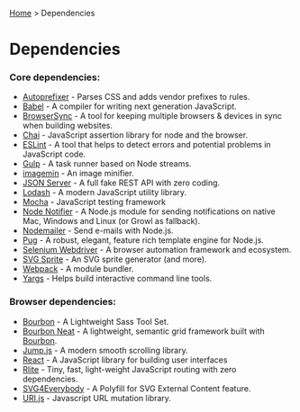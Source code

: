 [Autoprefixer]:         https://github.com/postcss/autoprefixer
[Babel]:                https://babeljs.io
[Bourbon Neat]:         http://neat.bourbon.io
[Bourbon]:              http://bourbon.io
[BrowserSync]:          https://www.browsersync.io
[Chai]:                 http://chaijs.com
[ESLint]:               http://eslint.org
[Gulp]:                 http://gulpjs.com
[Home]:                 index.md
[imagemin]:             https://github.com/imagemin/imagemin
[JSON Server]:          https://github.com/typicode/json-server
[Jump.js]:              https://github.com/callmecavs/jump.js
[Lodash]:               https://lodash.com
[Mocha]:                http://mochajs.org
[Node Notifier]:        https://github.com/mikaelbr/node-notifier
[Nodemailer]:           https://community.nodemailer.com
[Pug]:                  https://pugjs.org
[React]:                https://facebook.github.io/react
[Rlite]:                https://github.com/chrisdavies/rlite
[Selenium Webdriver]:   http://www.seleniumhq.org
[SVG Sprite]:           https://github.com/jkphl/svg-sprite
[SVG4Everybody]:        https://github.com/jonathantneal/svg4everybody
[URI.js]:               https://github.com/medialize/URI.js
[Webpack]:              https://webpack.js.org
[Yargs]:                http://yargs.js.org

[Home] > Dependencies

# Dependencies

### Core dependencies:

* [Autoprefixer] - Parses CSS and adds vendor prefixes to rules.
* [Babel] - A compiler for writing next generation JavaScript.
* [BrowserSync] - A tool for keeping multiple browsers & devices in sync when building websites.
* [Chai] - JavaScript assertion library for node and the browser.
* [ESLint] - A tool that helps to detect errors and potential problems in JavaScript code.
* [Gulp] - A task runner based on Node streams.
* [imagemin] - An image minifier.
* [JSON Server] - A full fake REST API with zero coding.
* [Lodash] - A modern JavaScript utility library.
* [Mocha] - JavaScript testing framework
* [Node Notifier] - A Node.js module for sending notifications on native Mac, Windows and Linux (or Growl as fallback).
* [Nodemailer] - Send e-mails with Node.js.
* [Pug] - A robust, elegant, feature rich template engine for Node.js.
* [Selenium Webdriver] - A browser automation framework and ecosystem.
* [SVG Sprite] - An SVG sprite generator (and more).
* [Webpack] - A module bundler.
* [Yargs] - Helps build interactive command line tools.

### Browser dependencies:

* [Bourbon] - A Lightweight Sass Tool Set.
* [Bourbon Neat] - A lightweight, semantic grid framework built with [Bourbon].
* [Jump.js] - A modern smooth scrolling library.
* [React] - A JavaScript library for building user interfaces
* [Rlite] - Tiny, fast, light-weight JavaScript routing with zero dependencies.
* [SVG4Everybody] - A Polyfill for SVG External Content feature.
* [URI.js] - Javascript URL mutation library.
